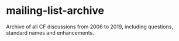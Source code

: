 # mailing-list-archive
Archive of all CF discussions from 2006 to 2019, including questions, standard names and enhancements.
